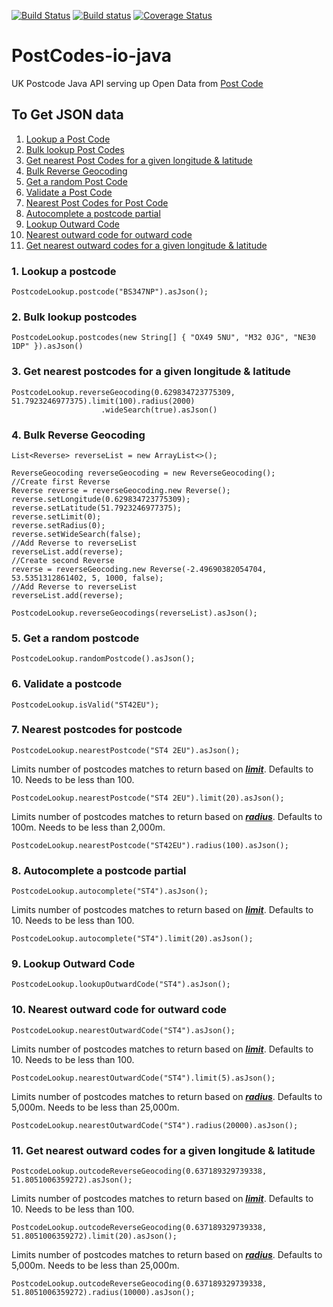 [![Build Status](https://travis-ci.org/spdeepak/postcodes-io-java.svg?branch=master)](https://travis-ci.org/spdeepak/postcodes-io-java)
[![Build status](https://ci.appveyor.com/api/projects/status/ugthr96uix5pmim7?svg=true)](https://ci.appveyor.com/project/spdeepak/postcodes-io-java)
[![Coverage Status](https://coveralls.io/repos/github/spdeepak/postcodes-io-java/badge.svg?branch=master)](https://coveralls.io/github/spdeepak/postcodes-io-java?branch=master)

# PostCodes-io-java
UK Postcode Java API serving up Open Data from [Post Code](http://postcodes.io)
  
<h2>To Get JSON data</h2>

1.	[Lookup a Post Code](https://github.com/spdeepak/postcodes-io-java#1-lookup-a-postcode)
2.	[Bulk lookup Post Codes](https://github.com/spdeepak/postcodes-io-java#2-bulk-lookup-postcodes)
3.	[Get nearest Post Codes for a given longitude & latitude](https://github.com/spdeepak/postcodes-io-java#3-get-nearest-postcodes-for-a-given-longitude--latitude)
4.	[Bulk Reverse Geocoding](https://github.com/spdeepak/postcodes-io-java#4-bulk-reverse-geocoding)
5.	[Get a random Post Code](https://github.com/spdeepak/postcodes-io-java#5-get-a-random-postcode)
6.	[Validate a Post Code](https://github.com/spdeepak/postcodes-io-java#6-validate-a-postcode)
7.	[Nearest Post Codes for Post Code](https://github.com/spdeepak/postcodes-io-java#7-nearest-postcodes-for-postcode)
8.	[Autocomplete a postcode partial](https://github.com/spdeepak/postcodes-io-java#8-autocomplete-a-postcode-partial)
9.	[Lookup Outward Code](https://github.com/spdeepak/postcodes-io-java#9-lookup-outward-code)
10.	[Nearest outward code for outward code](https://github.com/spdeepak/postcodes-io-java#10-nearest-outward-code-for-outward-code)
11.	[Get nearest outward codes for a given longitude & latitude](https://github.com/spdeepak/postcodes-io-java#11-get-nearest-outward-codes-for-a-given-longitude--latitude)

### 1. Lookup a postcode
	PostcodeLookup.postcode("BS347NP").asJson();
### 2. Bulk lookup postcodes
	PostcodeLookup.postcodes(new String[] { "OX49 5NU", "M32 0JG", "NE30 1DP" }).asJson()
### 3. Get nearest postcodes for a given longitude & latitude
	PostcodeLookup.reverseGeocoding(0.629834723775309, 51.7923246977375).limit(100).radius(2000)
                        .wideSearch(true).asJson()
### 4. Bulk Reverse Geocoding
	List<Reverse> reverseList = new ArrayList<>();
	
	ReverseGeocoding reverseGeocoding = new ReverseGeocoding();
	//Create first Reverse
	Reverse reverse = reverseGeocoding.new Reverse();
	reverse.setLongitude(0.629834723775309);
	reverse.setLatitude(51.7923246977375);
	reverse.setLimit(0);
	reverse.setRadius(0);
	reverse.setWideSearch(false);
	//Add Reverse to reverseList
	reverseList.add(reverse);
	//Create second Reverse
	reverse = reverseGeocoding.new Reverse(-2.49690382054704, 53.5351312861402, 5, 1000, false);
	//Add Reverse to reverseList
	reverseList.add(reverse);
	
	PostcodeLookup.reverseGeocodings(reverseList).asJson();
	
### 5. Get a random postcode
	PostcodeLookup.randomPostcode().asJson();
	
### 6. Validate a postcode
	PostcodeLookup.isValid("ST42EU");
	
### 7. Nearest postcodes for postcode
	PostcodeLookup.nearestPostcode("ST4 2EU").asJson();
	
Limits number of postcodes matches to return based on <i><b><u>limit</u></b></i>. Defaults to 10. Needs to be less than 100.
	
	PostcodeLookup.nearestPostcode("ST4 2EU").limit(20).asJson();
	
Limits number of postcodes matches to return based on <i><b><u>radius</u></b></i>. Defaults to 100m. Needs to be less than 2,000m.

	PostcodeLookup.nearestPostcode("ST42EU").radius(100).asJson();

### 8. Autocomplete a postcode partial
	PostcodeLookup.autocomplete("ST4").asJson();

Limits number of postcodes matches to return based on <i><b><u>limit</u></b></i>. Defaults to 10. Needs to be less than 100.
	
	PostcodeLookup.autocomplete("ST4").limit(20).asJson();

### 9. Lookup Outward Code
	PostcodeLookup.lookupOutwardCode("ST4").asJson();

### 10. Nearest outward code for outward code
	PostcodeLookup.nearestOutwardCode("ST4").asJson();

Limits number of postcodes matches to return based on <i><b><u>limit</u></b></i>. Defaults to 10. Needs to be less than 100.

	PostcodeLookup.nearestOutwardCode("ST4").limit(5).asJson();

Limits number of postcodes matches to return based on <i><b><u>radius</u></b></i>. Defaults to 5,000m. Needs to be less than 25,000m.

	PostcodeLookup.nearestOutwardCode("ST4").radius(20000).asJson();

### 11. Get nearest outward codes for a given longitude & latitude
	PostcodeLookup.outcodeReverseGeocoding(0.637189329739338, 51.8051006359272).asJson();

Limits number of postcodes matches to return based on <i><b><u>limit</u></b></i>. Defaults to 10. Needs to be less than 100.

	PostcodeLookup.outcodeReverseGeocoding(0.637189329739338, 51.8051006359272).limit(20).asJson();
	
Limits number of postcodes matches to return based on <i><b><u>radius</u></b></i>. Defaults to 5,000m. Needs to be less than 25,000m.

	PostcodeLookup.outcodeReverseGeocoding(0.637189329739338, 51.8051006359272).radius(10000).asJson();
